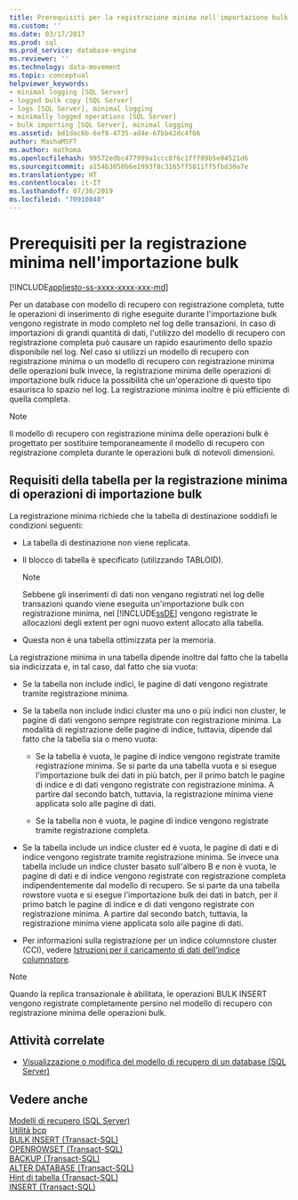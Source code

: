 ```yaml
---
title: Prerequisiti per la registrazione minima nell'importazione bulk | Microsoft Docs
ms.custom: ''
ms.date: 03/17/2017
ms.prod: sql
ms.prod_service: database-engine
ms.reviewer: ''
ms.technology: data-movement
ms.topic: conceptual
helpviewer_keywords:
- minimal logging [SQL Server]
- logged bulk copy [SQL Server]
- logs [SQL Server], minimal logging
- minimally logged operations [SQL Server]
- bulk importing [SQL Server], minimal logging
ms.assetid: bd1dac6b-6ef8-4735-ad4e-67bb42dc4f66
author: MashaMSFT
ms.author: mathoma
ms.openlocfilehash: 99572edbc477999a1ccc8f6c1fff89b5e04521d6
ms.sourcegitcommit: a154b3050b6e1993f8c3165ff5011ff5fbd30a7e
ms.translationtype: HT
ms.contentlocale: it-IT
ms.lasthandoff: 07/30/2019
ms.locfileid: "70910840"
---
```

# <a name="prerequisites-for-minimal-logging-in-bulk-import"></a>Prerequisiti per la registrazione minima nell'importazione bulk
[!INCLUDE[appliesto-ss-xxxx-xxxx-xxx-md](../../includes/appliesto-ss-xxxx-xxxx-xxx-md.md)]

  Per un database con modello di recupero con registrazione completa, tutte le operazioni di inserimento di righe eseguite durante l'importazione bulk vengono registrate in modo completo nel log delle transazioni. In caso di importazioni di grandi quantità di dati, l'utilizzo del modello di recupero con registrazione completa può causare un rapido esaurimento dello spazio disponibile nel log. Nel caso si utilizzi un modello di recupero con registrazione minima o un modello di recupero con registrazione minima delle operazioni bulk invece, la registrazione minima delle operazioni di importazione bulk riduce la possibilità che un'operazione di questo tipo esaurisca lo spazio nel log. La registrazione minima inoltre è più efficiente di quella completa.  
  
> [!NOTE]  
>  Il modello di recupero con registrazione minima delle operazioni bulk è progettato per sostituire temporaneamente il modello di recupero con registrazione completa durante le operazioni bulk di notevoli dimensioni.  
  
## <a name="table-requirements-for-minimally-logging-bulk-import-operations"></a>Requisiti della tabella per la registrazione minima di operazioni di importazione bulk  
 La registrazione minima richiede che la tabella di destinazione soddisfi le condizioni seguenti:  
  
-   La tabella di destinazione non viene replicata.  
  
-   Il blocco di tabella è specificato (utilizzando TABLOID). 
  
    > [!NOTE]  
    >  Sebbene gli inserimenti di dati non vengano registrati nel log delle transazioni quando viene eseguita un'importazione bulk con registrazione minima, nel [!INCLUDE[ssDE](../../includes/ssde-md.md)] vengono registrate le allocazioni degli extent per ogni nuovo extent allocato alla tabella.  
  
-   Questa non è una tabella ottimizzata per la memoria.  
  
 La registrazione minima in una tabella dipende inoltre dal fatto che la tabella sia indicizzata e, in tal caso, dal fatto che sia vuota:  
  
-   Se la tabella non include indici, le pagine di dati vengono registrate tramite registrazione minima.  
  
-   Se la tabella non include indici cluster ma uno o più indici non cluster, le pagine di dati vengono sempre registrate con registrazione minima. La modalità di registrazione delle pagine di indice, tuttavia, dipende dal fatto che la tabella sia o meno vuota:  
  
    -   Se la tabella è vuota, le pagine di indice vengono registrate tramite registrazione minima.  Se si parte da una tabella vuota e si esegue l'importazione bulk dei dati in più batch, per il primo batch le pagine di indice e di dati vengono registrate con registrazione minima. A partire dal secondo batch, tuttavia, la registrazione minima viene applicata solo alle pagine di dati. 
  
    -   Se la tabella non è vuota, le pagine di indice vengono registrate tramite registrazione completa.    

-   Se la tabella include un indice cluster ed è vuota, le pagine di dati e di indice vengono registrate tramite registrazione minima. Se invece una tabella include un indice cluster basato sull'albero B e non è vuota, le pagine di dati e di indice vengono registrate con registrazione completa indipendentemente dal modello di recupero. Se si parte da una tabella rowstore vuota e si esegue l'importazione bulk dei dati in batch, per il primo batch le pagine di indice e di dati vengono registrate con registrazione minima. A partire dal secondo batch, tuttavia, la registrazione minima viene applicata solo alle pagine di dati.

- Per informazioni sulla registrazione per un indice columnstore cluster (CCI), vedere [Istruzioni per il caricamento di dati dell'indice columnstore](../indexes/columnstore-indexes-data-loading-guidance.md#plan-bulk-load-sizes-to-minimize-delta-rowgroups).
  

  
> [!NOTE]  
>  Quando la replica transazionale è abilitata, le operazioni BULK INSERT vengono registrate completamente persino nel modello di recupero con registrazione minima delle operazioni bulk.  
  
##  <a name="RelatedTasks"></a> Attività correlate  
  
-   [Visualizzazione o modifica del modello di recupero di un database &#40;SQL Server&#41;](../../relational-databases/backup-restore/view-or-change-the-recovery-model-of-a-database-sql-server.md)  
  
  
## <a name="see-also"></a>Vedere anche  
 [Modelli di recupero &#40;SQL Server&#41;](../../relational-databases/backup-restore/recovery-models-sql-server.md)   
 [Utilità bcp](../../tools/bcp-utility.md)   
 [BULK INSERT &#40;Transact-SQL&#41;](../../t-sql/statements/bulk-insert-transact-sql.md)   
 [OPENROWSET &#40;Transact-SQL&#41;](../../t-sql/functions/openrowset-transact-sql.md)   
 [BACKUP &#40;Transact-SQL&#41;](../../t-sql/statements/backup-transact-sql.md)   
 [ALTER DATABASE &#40;Transact-SQL&#41;](../../t-sql/statements/alter-database-transact-sql.md)   
 [Hint di tabella &#40;Transact-SQL&#41;](../../t-sql/queries/hints-transact-sql-table.md)   
 [INSERT &#40;Transact-SQL&#41;](../../t-sql/statements/insert-transact-sql.md)  
  
  
